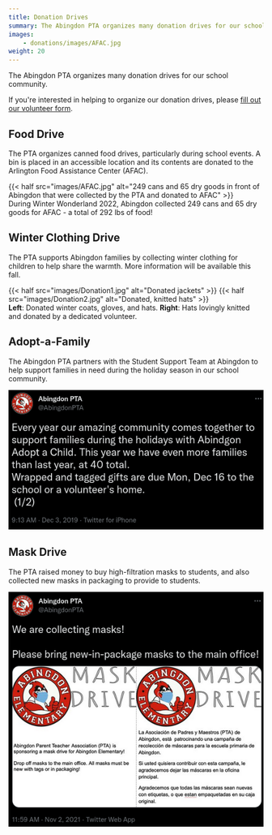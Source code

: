 ```yaml
---
title: Donation Drives
summary: The Abingdon PTA organizes many donation drives for our school community.
images:
    - donations/images/AFAC.jpg
weight: 20
---
```


The Abingdon PTA organizes many donation drives for our school community.

If you're interested in helping to organize our donation drives, please [fill out our volunteer form](https://docs.google.com/forms/d/e/1FAIpQLSf50HFDkNfDxP5VfE2LzsxKbUPZdmRGQTeNEUhXkU_qLCLWZQ/viewform?usp=sf_link).

## Food Drive

The PTA organizes canned food drives, particularly during school events. A bin is placed in an accessible location and its contents are donated to the Arlington Food Assistance Center (AFAC).

{{< half src="images/AFAC.jpg" alt="249 cans and 65 dry goods in front of Abingdon that were collected by the PTA and donated to AFAC" >}}  
During Winter Wonderland 2022, Abingdon collected 249 cans and 65 dry goods for AFAC - a total of 292 lbs of food!

## Winter Clothing Drive

The PTA supports Abingdon families by collecting winter clothing for children to help share the warmth. More information will be available this fall.

{{< half src="images/Donation1.jpg" alt="Donated jackets" >}}
{{< half src="images/Donation2.jpg" alt="Donated, knitted hats" >}}  
**Left**: Donated winter coats, gloves, and hats. **Right**: Hats lovingly knitted and donated by a dedicated volunteer.

## Adopt-a-Family

The Abingdon PTA partners with the Student Support Team at Abingdon to help support families in need during the holiday season in our school community.

![Twitter post describing the Adopt-a-Family drive](images/1201867065147248642.webp)
<!--
## School Supplies Drive

The PTA raises money for school supplies for children whose families cannot afford them.

![Twitter post describing the school supplies drive](images/1289217662661214208.webp)
-->
## Mask Drive

The PTA raised money to buy high-filtration masks to students, and also collected new masks in packaging to provide to students.

![Twitter post describing the mask drive](images/1455565332261883910.webp)